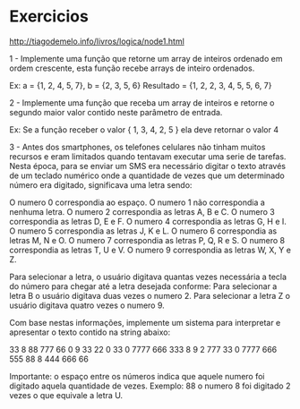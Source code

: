 # Exercicios
http://tiagodemelo.info/livros/logica/node1.html

1 - Implemente uma função que retorne um array de inteiros ordenado em ordem crescente, esta
função recebe arrays de inteiro ordenados.

Ex: a = {1, 2, 4, 5, 7}, b = {2, 3, 5, 6}
Resultado = {1, 2, 2, 3, 4, 5, 5, 6, 7}

2 - Implemente uma função que receba um array de inteiros e retorne o segundo maior valor contido
neste parâmetro de entrada.

Ex: Se a função receber o valor { 1, 3, 4, 2, 5 } ela deve retornar o valor 4

3 - Antes dos smartphones, os telefones celulares não tinham muitos recursos e eram limitados quando
tentavam executar uma serie de tarefas. Nesta época, para se enviar um SMS era necessário digitar o texto
através de um teclado numérico onde a quantidade de vezes que um determinado número era digitado,
significava uma letra sendo:

O numero 0 correspondia ao espaço.
O numero 1 não correspondia a nenhuma letra.
O numero 2 correspondia as letras A, B e C.
O numero 3 correspondia as letras D, E e F.
O numero 4 correspondia as letras G, H e I.
O numero 5 correspondia as letras J, K e L.
O numero 6 correspondia as letras M, N e O.
O numero 7 correspondia as letras P, Q, R e S.
O numero 8 correspondia as letras T, U e V.
O numero 9 correspondia as letras W, X, Y e Z.

Para selecionar a letra, o usuário digitava quantas vezes necessária a tecla do número para chegar até a letra
desejada conforme:
Para selecionar a letra B o usuário digitava duas vezes o numero 2.
Para selecionar a letra Z o usuário digitava quatro vezes o numero 9.

Com base nestas informações, implemente um sistema para interpretar e apresentar o texto contido na string
abaixo:

33 8 88 777 66 0 9 33 22 0 33 0 7777 666 333 8 9 2 777 33 0 7777 666 555 88 8 444 666 66

Importante: o espaço entre os números indica que aquele numero foi digitado aquela quantidade de vezes.
Exemplo: 88 o numero 8 foi digitado 2 vezes o que equivale a letra U.

